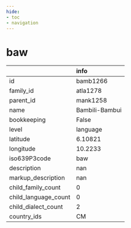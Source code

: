 ```yaml
---
hide:
- toc
- navigation
---
```

# baw
|                      | info           |
|:---------------------|:---------------|
| id                   | bamb1266       |
| family_id            | atla1278       |
| parent_id            | mank1258       |
| name                 | Bambili-Bambui |
| bookkeeping          | False          |
| level                | language       |
| latitude             | 6.10821        |
| longitude            | 10.2233        |
| iso639P3code         | baw            |
| description          | nan            |
| markup_description   | nan            |
| child_family_count   | 0              |
| child_language_count | 0              |
| child_dialect_count  | 2              |
| country_ids          | CM             |